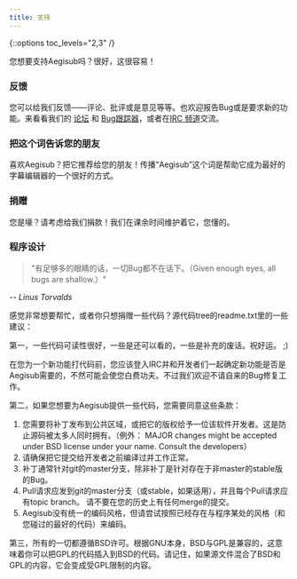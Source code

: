```yaml
---
title: 支持
---
```


{::options toc_levels="2,3" /}

您想要支持Aegisub吗？很好，这很容易！

### 反馈 ###

您可以给我们反馈——评论、批评或是意见等等。也欢迎报告Bug或是要求新的功能。来看看我们的
[论坛](http://forums.aegisub.org) 和 [Bug跟踪器](http://devel.aegisub.org/)，或者在[IRC
频道](irc://irc.rizon.net/aegisub)交流。

### 把这个词告诉您的朋友 ###

喜欢Aegisub？把它推荐给您的朋友！传播“Aegisub”这个词是帮助它成为最好的字幕编辑器的一个很好的方式。

### 捐赠 ###

您是壕？请考虑给我们捐款！我们在课余时间维护着它，您懂的。

### 程序设计 ###

> "有足够多的眼睛的话，一切Bug都不在话下。（Given enough eyes, all bugs are shallow.）"

_-- Linus Torvalds_

感觉非常想要帮忙，或者你只想捐赠一些代码？源代码tree的readme.txt里的一些建议：

第一，一些代码可读性很好，一些是还可以看的，一些是补充的废话。祝好运。 ;)

在您为一个新功能打代码前，您应该登入IRC并和开发者们一起确定新功能是否是Aegisub需要的，不然可能会使您白费功夫。不过我们欢迎不请自来的Bug修复工作。

第二，如果您想要为Aegisub提供一些代码，您需要同意这些条款：

1.  您需要将补丁发布到公共区域，或把它的版权给予一位该软件开发者。这是防止源码被太多人同时拥有。（例外： MAJOR changes might be accepted under BSD license under your name. Consult the developers）
1.  请确保把它提交给开发者之前编译过并工作正常。
1.  补丁通常针对git的master分支，除非补丁是针对存在于非master的stable版的Bug。
1.  Pull请求应发到git的master分支（或stable，如果适用），并且每个Pull请求应有topic branch。
    请不要在您的历史上有任何merge的提交。
1.  Aegisub没有统一的编码风格，但请尝试按照已经存在与程序某处的风格（和您碰过的最好的代码）来编码。

第三，所有的一切都遵循BSD许可。根据GNU本身，BSD与GPL是兼容的，这意味着你可以把GPL的代码插入到BSD的代码。请记住，如果源文件混合了BSD和GPL的内容，它会变成受GPL限制的内容。

